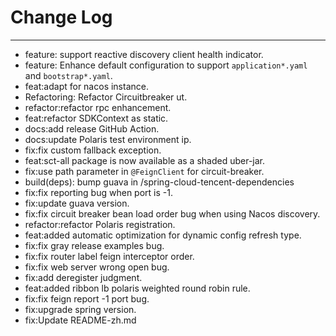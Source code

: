 # Change Log
---

- feature: support reactive discovery client health indicator.
- feature: Enhance default configuration to support `application*.yaml` and `bootstrap*.yaml`.
- feat:adapt for nacos instance.
- Refactoring: Refactor Circuitbreaker ut.
- refactor:refactor rpc enhancement.
- feat:refactor SDKContext as static.
- docs:add release GitHub Action.
- docs:update Polaris test environment ip.
- fix:fix custom fallback exception.
- feat:sct-all package is now available as a shaded uber-jar.
- fix:use path parameter in `@FeignClient` for circuit-breaker.
- build(deps): bump guava in /spring-cloud-tencent-dependencies
- fix:fix reporting bug when port is -1.
- fix:update guava version.
- fix:fix circuit breaker bean load order bug when using Nacos discovery.
- refactor:refactor Polaris registration.
- feat:added automatic optimization for dynamic config refresh type.
- fix:fix gray release examples bug.
- fix:fix router label feign interceptor order.
- fix:fix web server wrong open bug.
- fix:add deregister judgment.
- feat:added ribbon lb polaris weighted round robin rule.
- fix:fix feign report -1 port bug.
- fix:upgrade spring version.
- fix:Update README-zh.md